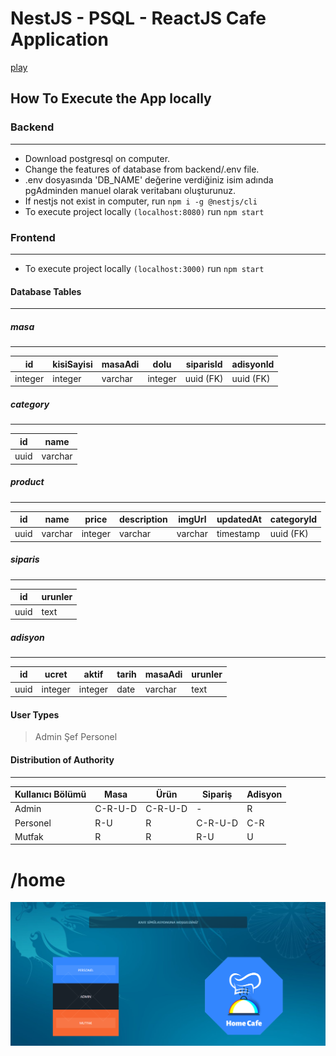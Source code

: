 # NestJS - PSQL - ReactJS Cafe Application
[play](https://www.linkedin.com/posts/sezerkenar_reactjs-nestjs-typeorm-activity-6934239259520299008-Yocj?utm_source=linkedin_share&utm_medium=member_desktop_web)


## How To Execute the App locally
### **Backend**
___
- Download postgresql on computer.
- Change the features of database from backend/.env file.
- .env dosyasında 'DB_NAME' değerine verdiğiniz isim adında pgAdminden manuel olarak veritabanı oluşturunuz.
- If nestjs not exist in computer, run `npm i -g @nestjs/cli`
- To execute project locally `(localhost:8080)` run `npm start`

### **Frontend**
___
- To execute project locally `(localhost:3000)` run `npm start`

#### Database Tables
___
##### masa
---
| id           | kisiSayisi  | masaAdi     | dolu        | siparisId   | adisyonId   |
| -----------  | ----------- | ----------- | ----------- | ----------- | ----------- |
| integer      | integer     | varchar     | integer     | uuid (FK)   | uuid (FK)   |

##### category
---
| id           | name        |
| -----------  | ----------- |
| uuid         | varchar     |

##### product
---
| id           | name        | price       | description | imgUrl      | updatedAt   | categoryId | 
| -----------  | ----------- | ----------- | ----------- | ----------- | ----------- | ----------- |
| uuid         | varchar     | integer     | varchar     | varchar     | timestamp   | uuid (FK) |

##### siparis
---
| id           | urunler     |
| -----------  | ----------- |
| uuid         | text        |
##### adisyon
---
| id           | ucret       | aktif       | tarih       | masaAdi     | urunler     |
| -----------  | ----------- | ----------- | ----------- | ----------- | ----------- |
| uuid         | integer     | integer     | date        | varchar     | text        |

#### User Types
> Admin
> Şef
> Personel

#### Distribution of Authority
___
| Kullanıcı Bölümü   | Masa        | Ürün        | Sipariş     | Adisyon     |   
| -----------        | ----------- | ----------- | ----------- | ----------- |
| Admin              | C-R-U-D     | C-R-U-D     |  -          | R           |
| Personel           | R-U         | R           | C-R-U-D     | C-R         |
| Mutfak             | R           | R           | R-U         | U           |

# /home
![Home Page](/home.png "Home Page")


